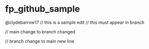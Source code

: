 # fp_github_sample
@clydebarrow17
// this is a sample edit
// this must appear in branch



// main change to branch changed

// branch change to main new line